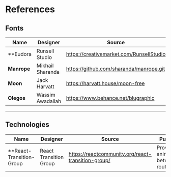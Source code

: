 # References

## Fonts

| Name | Designer | Source |
|---|---|---|
| **Eudora | Runsell Studio | https://creativemarket.com/RunsellStudio |
| **Manrope** | Mikhail Sharanda | https://github.com/sharanda/manrope.git |
| **Moon** | Jack Harvatt | https://harvatt.house/moon-free |
| **Olegos** | Wassim Awadallah | https://www.behance.net/blugraphic |

---

## Technologies 

| Name | Designer | Source | Purpose |
|---|---|---|---|
| **React-Transition-Group | React Transition Group | https://reactcommunity.org/react-transition-group/ | Provide animations between routes |

